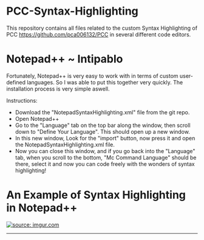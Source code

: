 # PCC-Syntax-Highlighting

This repository contains all files related to the custom Syntax Highlighting of PCC https://github.com/pca006132/PCC in several different code editors.

# Notepad++ ~ Intipablo

Fortunately, Notepad++ is very easy to work with in terms of custom user-defined languages. So I was able to put this together very quickly. The installation process is very simple aswell.

Instructions:
- Download the "NotepadSyntaxHighlighting.xml" file from the git repo.
- Open Notepad++
- Go to the "Language" tab on the top bar along the window, then scroll down to "Define Your Language". This should open up a new window.
- In this new window, Look for the "import" button, now press it and open the NotepadSyntaxHighlighting.xml file.
- Now you can close this window, and if you go back into the "Language" tab, when you scroll to the bottom, "Mc Command Language" should be there, select it and now you can code freely with the wonders of syntax highlighting!

# An Example of Syntax Highlighting in Notepad++

<a href="http://imgur.com/qQ7w3LS"><img src="http://i.imgur.com/qQ7w3LS.png" title="source: imgur.com" /></a>

------------------------------------------------------------------------------------------------------------------------------------------
